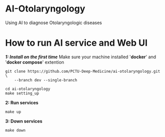 # AI-Otolaryngology
Using AI to diagnose Otolaryngologic diseases



# How to run AI service and Web UI
***1: Install on the first time***
Make sure your machine installed '**docker**' and '**docker compose**' extention
 
```
git clone https://github.com/PCTU-Deep-Medicine/ai-otolaryngology.git \
    --branch dev --single-branch
```

```
cd ai-otolaryngology
make setting_up
```
**2: Run services**
```
make up
```
**3: Down services**
```
make down
```

